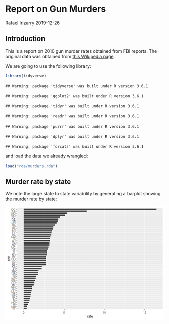 Report on Gun Murders
================
Rafael Irizarry
2019-12-26

## Introduction

This is a report on 2010 gun murder rates obtained from FBI reports. The
original data was obtained from [this Wikipedia
page](https://en.wikipedia.org/wiki/Murder_in_the_United_States_by_state).

We are going to use the following library:

``` r
library(tidyverse)
```

    ## Warning: package 'tidyverse' was built under R version 3.6.1

    ## Warning: package 'ggplot2' was built under R version 3.6.1

    ## Warning: package 'tidyr' was built under R version 3.6.1

    ## Warning: package 'readr' was built under R version 3.6.1

    ## Warning: package 'purrr' was built under R version 3.6.1

    ## Warning: package 'dplyr' was built under R version 3.6.1

    ## Warning: package 'forcats' was built under R version 3.6.1

and load the data we already wrangled:

``` r
load("rda/murders.rda")
```

## Murder rate by state

We note the large state to state variability by generating a barplot
showing the murder rate by state:

![](report1_files/figure-gfm/murder-rate-by-state-1.png)<!-- -->
